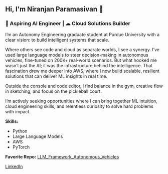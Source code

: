## Hi, I'm Niranjan Paramasivan 👋

### 🤖 Aspiring AI Engineer | ☁ Cloud Solutions Builder


I’m an Autonomy Engineering graduate student at Purdue University with a clear vision:
to build intelligent systems that scale.

Where others see code and cloud as separate worlds, I see a synergy. I’ve used large language models to steer decision-making in autonomous vehicles, fine-tuned on 200K+ real-world scenarios. But what hooked me wasn’t just the AI; it was the infrastructure behind the intelligence. That fascination drew me deeper into AWS, where I now build scalable, resilient solutions that can deliver ML insights in real time.

Outside the console and code editor, I find balance in the gym, creative flow in sketching, and focus on the pickleball court.

I’m actively seeking opportunities where I can bring together ML intuition, cloud engineering skills, and relentless curiosity to solve hard problems with impact.

**Skills:**  
- Python  
- Large Language Models  
- AWS  
- PyTorch

**Favorite Repo:** [LLM_Framework_Autonomous_Vehicles](https://github.com/niran1717/LLM_Framework_Autonomous_Vehicles.git)

[LinkedIn](https://www.linkedin.com/in/niran17/)
